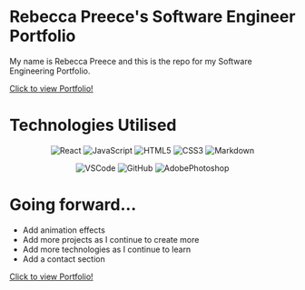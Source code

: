# Rebecca Preece's Software Engineer Portfolio
My name is Rebecca Preece and this is the repo for my Software Engineering Portfolio.

[Click to view Portfolio!](https://becp12.github.io/portfolio-website/)

# Technologies Utilised
<div style="text-align: center;">

![React](https://img.shields.io/badge/React-20232A?style=for-the-badge&logo=react&logoColor=61DAFB)
![JavaScript](https://img.shields.io/badge/JavaScript-323330?style=for-the-badge&logo=javascript&logoColor=F7DF1E)
![HTML5](https://img.shields.io/badge/HTML5-E34F26?style=for-the-badge&logo=html5&logoColor=white)
![CSS3](https://img.shields.io/badge/CSS3-1572B6?style=for-the-badge&logo=css3&logoColor=white)
![Markdown](https://img.shields.io/badge/Markdown-000000?style=for-the-badge&logo=markdown&logoColor=white)

</div>
<div style="text-align: center;">

![VSCode](https://img.shields.io/badge/VSCode-0078D4?style=for-the-badge&logo=visual%20studio%20code&logoColor=white)
![GitHub](https://img.shields.io/badge/GitHub-100000?style=for-the-badge&logo=github&logoColor=white)
![AdobePhotoshop](https://img.shields.io/badge/Adobe%20Photoshop-31A8FF?style=for-the-badge&logo=Adobe%20Photoshop&logoColor=black)


</div>

# Going forward...  
- Add animation effects
- Add more projects as I continue to create more
- Add more technologies as I continue to learn
- Add a contact section

[Click to view Portfolio!](https://becp12.github.io/portfolio-website/)

<!-- TO RUN NEW DEPLOYMENT: npm run deploy -->